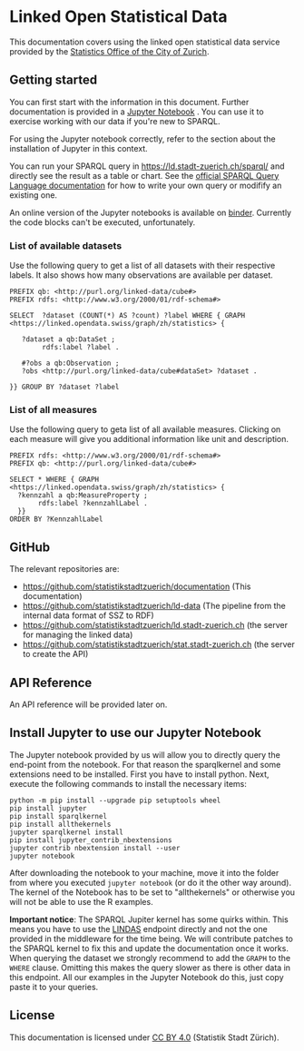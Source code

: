 # Linked Open Statistical Data 
This documentation covers using the linked open statistical data service provided by the [Statistics Office of the City of Zurich](https://www.stadt-zuerich.ch/statistik). 

## Getting started
You can first start with the information in this document. Further documentation is provided in a [Jupyter Notebook](https://github.com/statistikstadtzuerich/documentation/blob/master/Linked_Data/Manual/LOSD_Manual_of_Statistik_Stadt_Zurich.ipynb) . You can use it to exercise working with our data if you're new to SPARQL.

For using the Jupyter notebook correctly, refer to the section about the installation of Jupyter in this context.

You can run your SPARQL query in https://ld.stadt-zuerich.ch/sparql/ and directly see the result as a table or chart. See the [official SPARQL Query Language documentation](https://www.w3.org/TR/2013/REC-sparql11-query-20130321/) for how to write your own query or modifify an existing one. 

An online version of the Jupyter notebooks is available on [binder](https://mybinder.org/v2/gh/statistikstadtzuerich/documentation/master?filepath=%2FLinked_Data%2FManual%2FLOSD_Manual_of_Statistik_Stadt_Zurich.ipynb). Currently the code blocks can't be executed, unfortunately. 

### List of available datasets
Use the following query to get a list of all datasets with their respective labels. It also shows how many observations are available per dataset. 

```SPARQL
PREFIX qb: <http://purl.org/linked-data/cube#>
PREFIX rdfs: <http://www.w3.org/2000/01/rdf-schema#>

SELECT  ?dataset (COUNT(*) AS ?count) ?label WHERE { GRAPH <https://linked.opendata.swiss/graph/zh/statistics> {

   ?dataset a qb:DataSet ; 
   		rdfs:label ?label . 
    
   #?obs a qb:Observation ;
   ?obs <http://purl.org/linked-data/cube#dataSet> ?dataset .

}} GROUP BY ?dataset ?label
```
### List of all measures
Use the following query to geta  list of all available measures. Clicking on each measure will give you additional information like unit and description. 
```SPARQL
PREFIX rdfs: <http://www.w3.org/2000/01/rdf-schema#>
PREFIX qb: <http://purl.org/linked-data/cube#>

SELECT * WHERE { GRAPH <https://linked.opendata.swiss/graph/zh/statistics> {
  ?kennzahl a qb:MeasureProperty ;
       rdfs:label ?kennzahlLabel .
  }} 
ORDER BY ?KennzahlLabel
```

## GitHub
The relevant repositories are:
* https://github.com/statistikstadtzuerich/documentation (This documentation)
* https://github.com/statistikstadtzuerich/ld-data (The pipeline from the internal data format of SSZ to RDF)
* https://github.com/statistikstadtzuerich/ld.stadt-zuerich.ch  (the server for managing the linked data)
* https://github.com/statistikstadtzuerich/stat.stadt-zuerich.ch (the server to create the API)

## API Reference
An API reference will be provided later on.

## Install Jupyter to use our Jupyter Notebook
The Jupyter notebook provided by us will allow you to directly query the end-point from the notebook. For that reason the sparqlkernel and some extensions need to be installed. First you have to install python. Next, execute the following commands to install the necessary items:
```
python -m pip install --upgrade pip setuptools wheel
pip install jupyter
pip install sparqlkernel
pip install allthekernels
jupyter sparqlkernel install
pip install jupyter_contrib_nbextensions
jupyter contrib nbextension install --user
jupyter notebook
```
After downloading the notebook to your machine, move it into the folder from where you executed ```jupyter notebook``` (or do it the other way around). The kernel of the Notebook has to be set to "allthekernels" or otherwise you will not be able to use the R examples. 

**Important notice**: The SPARQL Jupiter kernel has some quirks within. This means you have to use the [LINDAS](https://lindas-data.ch/) endpoint directly and not the one provided in the middleware for the time being. We will contribute patches to the SPARQL kernel to fix this and update the documentation once it works. When querying the dataset we strongly recommend to add the `GRAPH` to the `WHERE` clause. Omitting this makes the query slower as there is other data in this endpoint. All our examples  in the Jupyter Notebook do this, just copy paste it to your queries.

## License
This documentation is licensed under [CC BY 4.0](https://creativecommons.org/licenses/by/4.0/) (Statistik Stadt Zürich). 
